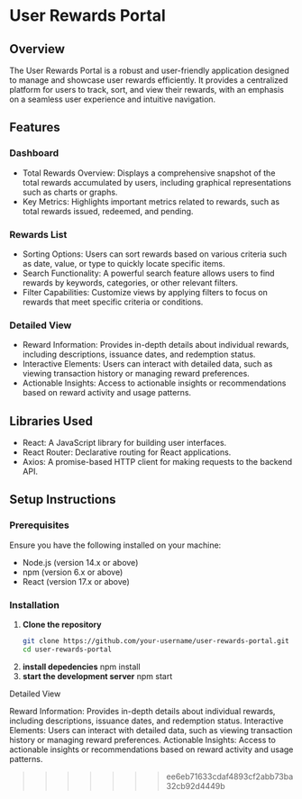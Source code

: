 # User Rewards Portal


## Overview

The User Rewards Portal is a robust and user-friendly application designed to manage and showcase user rewards efficiently. It provides a centralized platform for users to track, sort, and view their rewards, with an emphasis on a seamless user experience and intuitive navigation.

## Features

### Dashboard
* Total Rewards Overview: Displays a comprehensive snapshot of the total rewards accumulated by users, including graphical representations such as charts or graphs.
* Key Metrics: Highlights important metrics related to rewards, such as total rewards issued, redeemed, and pending.
### Rewards List
* Sorting Options: Users can sort rewards based on various criteria such as date, value, or type to quickly locate specific items.
* Search Functionality: A powerful search feature allows users to find rewards by keywords, categories, or other relevant filters.
* Filter Capabilities: Customize views by applying filters to focus on rewards that meet specific criteria or conditions.
### Detailed View
* Reward Information: Provides in-depth details about individual rewards, including descriptions, issuance dates, and redemption status.
* Interactive Elements: Users can interact with detailed data, such as viewing transaction history or managing reward preferences.
* Actionable Insights: Access to actionable insights or recommendations based on reward activity and usage patterns.

## Libraries Used

* React: A JavaScript library for building user interfaces.
* React Router: Declarative routing for React applications.
* Axios: A promise-based HTTP client for making requests to the backend API.

## Setup Instructions

### Prerequisites
Ensure you have the following installed on your machine:
- Node.js (version 14.x or above)
- npm (version 6.x or above)
- React (version 17.x or above)

### Installation

1. **Clone the repository**
   ```bash
   git clone https://github.com/your-username/user-rewards-portal.git
   cd user-rewards-portal
2. **install depedencies**
   npm install
3. **start the development server**
   npm start


Detailed View

Reward Information: Provides in-depth details about individual rewards, including descriptions, issuance dates, and redemption status.
Interactive Elements: Users can interact with detailed data, such as viewing transaction history or managing reward preferences.
Actionable Insights: Access to actionable insights or recommendations based on reward activity and usage patterns.
>>>>>>> ee6eb71633cdaf4893cf2abb73ba32cb92d4449b
